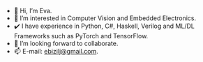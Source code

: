 - 👋 Hi, I’m Eva.
- 👀 I’m interested in Computer Vision and Embedded Electronics. 
- ✔️ I have experience in Python, C#, Haskell, Verilog and ML/DL Frameworks such as PyTorch and TensorFlow.
- 💞️ I’m looking forward to collaborate.
- 📫 E-mail: ebizilj@gmail.com.
